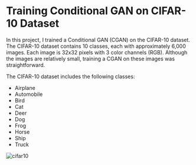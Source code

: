 # Training Conditional GAN on CIFAR-10 Dataset

In this project, I trained a Conditional GAN (CGAN) on the CIFAR-10 dataset. The CIFAR-10 dataset contains 10 classes, each with approximately 6,000 images. Each image is 32x32 pixels with 3 color channels (RGB). Although the images are relatively small, training a CGAN on these images was straightforward.

The CIFAR-10 dataset includes the following classes:

- Airplane
- Automobile
- Bird
- Cat
- Deer
- Dog
- Frog
- Horse
- Ship
- Truck

![cifar10](cifar.png)
